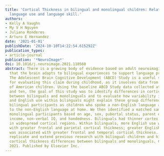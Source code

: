 ```yaml
---
title: 'Cortical Thickness in bilingual and monolingual children: Relationships to
  language use and language skill.'
authors:
- Kelly A Vaughn
- My V H Nguyen
- Juliana Ronderos
- Arturo E Hernandez
date: '2021-01-01'
publishDate: '2024-10-10T14:22:54.615292Z'
publication_types:
- article-journal
publication: '*NeuroImage*'
doi: 10.1016/j.neuroimage.2021.118560
abstract: There is a growing body of evidence based on adult neuroimaging that suggests
  that the brain adapts to bilingual experiences to support language proficiency.
  The Adolescent Brain Cognitive Development (ABCD) Study is a useful source of data
  for evaluating this claim during childhood, as it involves data from a large sample
  of American children. Using the baseline ABCD Study data collected at ages nine
  and ten, the goal of this study was to identify differences in cortical thickness
  between bilinguals and monolinguals and to evaluate how variability in English vocabulary
  and English use within bilinguals might explain these group differences. We identified
  bilingual participants as children who spoke a non-English language and were exposed
  to the non-English language at home. We then identified a matched sample of English
  monolingual participants based on age, sex, pubertal status, parent education, household
  income, non-verbal IQ, and handedness. Bilinguals had thinner cortex than monolinguals
  in widespread cortical regions. Within bilinguals, more English use was associated
  with greater frontal and parietal cortical thickness; greater English vocabulary
  was associated with greater frontal and temporal cortical thickness. These findings
  replicate and extend previous research with bilingual children and highlight unexplained
  cortical thickness differences between bilinguals and monolinguals. Copyright ©
  2021. Published by Elsevier Inc.
---
```

